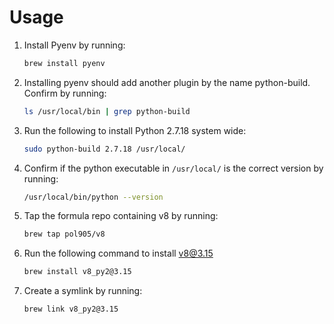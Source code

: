 # Usage

1. Install Pyenv by running:

      ```sh
      brew install pyenv
      ```

2. Installing pyenv should add another plugin by the name python-build. Confirm by running:

    ```sh
    ls /usr/local/bin | grep python-build
    ```

3. Run the following to install Python 2.7.18 system wide:

    ```sh
    sudo python-build 2.7.18 /usr/local/
    ```

4. Confirm if the python executable in `/usr/local/` is the correct version by running:

    ```sh
    /usr/local/bin/python --version
    ```

5. Tap the formula repo containing v8 by running:

    ```sh
    brew tap pol905/v8
    ```

6. Run the following command to install v8@3.15

    ```sh
    brew install v8_py2@3.15
    ```

7. Create a symlink by running:

    ```sh
    brew link v8_py2@3.15
    ```
